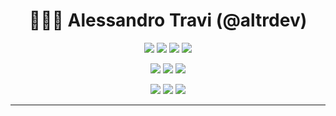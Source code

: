 <div align="center">

# 👨🏻‍💻 **Alessandro Travi (@altrdev)**

[![](https://img.shields.io/badge/OS-Air%20M1-informational?style=for-the-badge&logo=apple&logoColor=white&color=177972)](https://www.apple.com/it/macos/)
[![](https://img.shields.io/badge/IDE-Webstorm-informational?style=for-the-badge&logo=webstorm&logoColor=white&color=177972)](https://www.jetbrains.com/webstorm/)
[![](https://img.shields.io/badge/IDE-IntelliJ-informational?style=for-the-badge&logo=intellij%20idea&logoColor=white&color=177972)](https://www.jetbrains.com/idea/)
[![](https://img.shields.io/badge/IDE-VS%20Code-informational?style=for-the-badge&logo=visual%20studio%20code&logoColor=white&color=177972)](https://code.visualstudio.com/)

[![](https://img.shields.io/badge/Language-Kotlin-informational?style=for-the-badge&logo=kotlin&logoColor=white&color=dda41d)](https://kotlinlang.org/)
[![](https://img.shields.io/badge/Language-Python-informational?style=for-the-badge&logo=python&logoColor=white&color=dda41d)](https://www.python.org/)
[![](https://img.shields.io/badge/Language-TypeScript-informational?style=for-the-badge&logo=typescript&logoColor=white&color=dda41d)](https://www.typescriptlang.org/)

[![](https://img.shields.io/badge/IaC-Serverless-informational?style=for-the-badge&logo=serverless&logoColor=white&color=383bdb)](https://www.serverless.com/)
[![](https://img.shields.io/badge/IaC-Terraform-informational?style=for-the-badge&logo=terraform&logoColor=white&color=383bdb)](https://www.terraform.io/)
[![](https://img.shields.io/badge/IaC-Cloudformation-informational?style=for-the-badge&logo=amazon%20aws&logoColor=white&color=383bdb)](https://aws.amazon.com/cloudformation/)

<hr>


</div>

<!--
**altrdev/altrdev** is a ✨ _special_ ✨ repository because its `README.md` (this file) appears on your GitHub profile.

Here are some ideas to get you started:

- 🔭 I’m currently working on ...
- 🌱 I’m currently learning ...
- 👯 I’m looking to collaborate on ...
- 🤔 I’m looking for help with ...
- 💬 Ask me about ...
- 📫 How to reach me: ...
- 😄 Pronouns: ...
- ⚡ Fun fact: ...
-->
